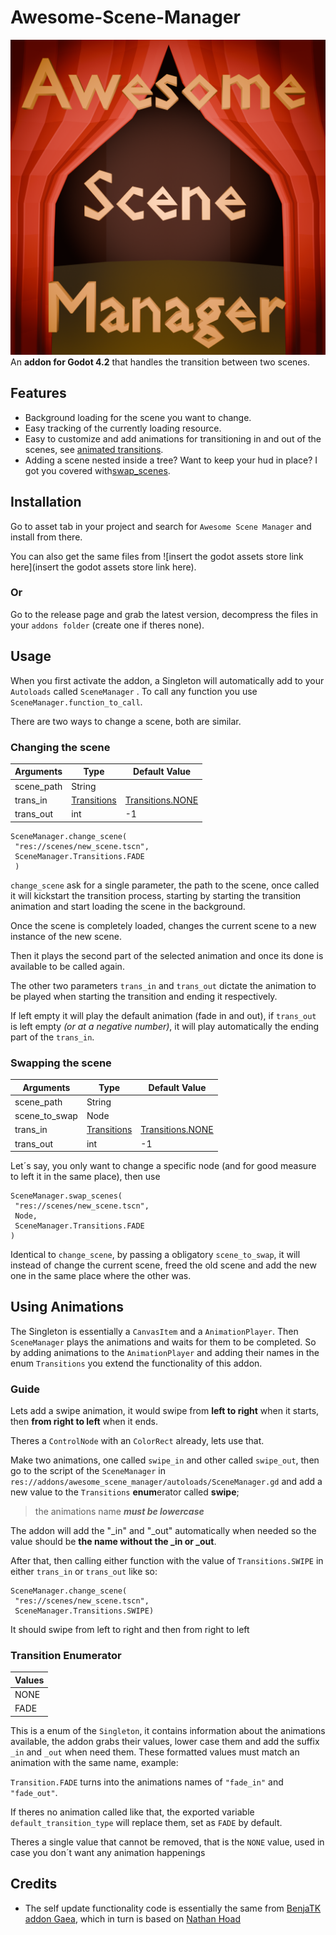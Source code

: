 # Awesome-Scene-Manager

![the plugin icon](addons/awesome_scene_manager/plugin_icon.png)
<br>
An **addon for Godot 4.2** that handles the transition between two scenes.

## Features

* Background loading for the scene you want to change.
* Easy tracking of the currently loading resource.
* Easy to customize and add animations for transitioning in and out of the scenes, see [animated transitions](#using-animations).
* Adding a scene nested inside a tree? Want to keep your hud in place? I got you covered with[swap_scenes](#swapping-the-scene).

## Installation

Go to asset tab in your project and search for `Awesome Scene Manager` and install from there.

You can also get the same files from ![insert the godot assets store link here](insert the godot assets store link here).

### Or

Go to the release page and grab the latest version, decompress the files in your `addons folder` (create one if theres none).

## Usage

When you first activate the addon, a Singleton will automatically add to your `Autoloads` called `SceneManager` . To call any function you use `SceneManager.function_to_call`.

There are two ways to change a scene, both are similar.

### Changing the scene

| Arguments  | Type | Default Value|
| -----------|------|--------------|
| scene_path  | String ||
| trans_in  | [Transitions](#transition-enumerator)|[Transitions.NONE](#transition-enumerator)|
| trans_out  | int| -1 |

``` GDScript
SceneManager.change_scene(
 "res://scenes/new_scene.tscn",
 SceneManager.Transitions.FADE
 )
```

`change_scene` ask for a single parameter, the path to the scene, once called it will kickstart the transition process, starting by starting the transition animation and start loading the scene in the background.

Once the scene is completely loaded, changes the current scene to a new instance of the new scene.

 Then it plays the second part of the selected animation and once its done is available to be called again.

 The other two parameters `trans_in` and `trans_out` dictate the animation to be played when starting the transition and ending it respectively.

 If left empty it will play the default animation (fade in and out), if `trans_out` is left empty _(or at a negative number)_, it will play automatically the ending part of the `trans_in`.

### Swapping the scene

| Arguments  | Type | Default Value|
| -----------|------|--------------|
| scene_path  | String |   |
|scene_to_swap|Node|    |
| trans_in  | [Transitions](#transition-enumerator)|[Transitions.NONE](#transition-enumerator)|
| trans_out  | int | -1 |

 Let´s say, you only want to change a specific node (and for good measure to left it in the same place), then use

 ```GDScript
 SceneManager.swap_scenes(
  "res://scenes/new_scene.tscn",
  Node,
  SceneManager.Transitions.FADE
 )
 ```

 Identical to `change_scene`, by passing a obligatory `scene_to_swap`, it will instead of change the current scene, freed the old scene and add the new one in the same place where the other was.

## Using Animations

The Singleton is essentially a `CanvasItem` and a `AnimationPlayer`. Then `SceneManager` plays the animations and waits for them to be completed. So by adding animations to the `AnimationPlayer` and adding their names in the enum `Transitions` you extend the functionality of this addon.

### Guide

Lets add a swipe animation, it would swipe from **left to right** when it starts, then **from right to left** when it ends.

Theres a `ControlNode` with an `ColorRect` already, lets use that.

Make two animations, one called `swipe_in` and other called `swipe_out`, then go to the script of the `SceneManager` in `res://addons/awesome_scene_manager/autoloads/SceneManager.gd` and add a new value to the `Transitions` **enum**erator called **swipe**;
> the animations name _**must be lowercase**_

The addon will add the "_in" and "_out" automatically when needed so the value should be **the name without the _in or _out**.

After that, then calling either function with the value of `Transitions.SWIPE` in either `trans_in` or `trans_out` like so:

``` GDScript
SceneManager.change_scene(
 "res://scenes/new_scene.tscn",
 SceneManager.Transitions.SWIPE)
```

It should swipe from left to right and then from right to left

### Transition Enumerator

| Values |
| -------|
| NONE  |
| FADE  |

This is a enum of the `Singleton`, it contains information about the animations available, the addon grabs their values, lower case them and add the suffix `_in` and `_out` when need them. These formatted values must match an animation with the same name, example:

`Transition.FADE` turns into the animations names of `"fade_in"` and `"fade_out"`.

If theres no animation called like that, the exported variable `default_transition_type` will replace them, set as `FADE` by default.

Theres a single value that cannot be removed, that is the `NONE` value, used in case you don´t want any animation happenings

## Credits

* The self update functionality code is essentially the same from [BenjaTK addon Gaea](https://github.com/BenjaTK/Gaea), which in turn is based on [Nathan Hoad](https://github.com/nathanhoad)
